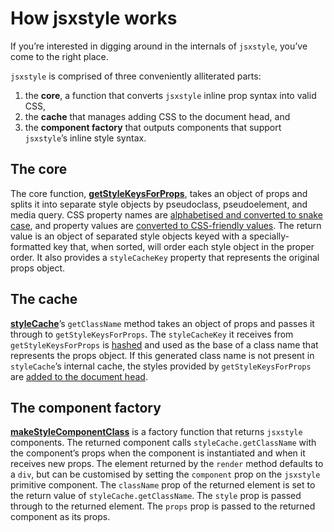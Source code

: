 # How jsxstyle works

If you’re interested in digging around in the internals of `jsxstyle`, you’ve come to the right place.

`jsxstyle` is comprised of three conveniently alliterated parts:

1. the **core**, a function that converts `jsxstyle` inline prop syntax into valid CSS,
2. the **cache** that manages adding CSS to the document head, and
3. the **component factory** that outputs components that support `jsxstyle`’s inline style syntax.

## The core

The core function, [**getStyleKeysForProps**][1], takes an object of props and splits it into separate style objects by pseudoclass, pseudoelement, and media query. CSS property names are [alphabetised and converted to snake case][2], and property values are [converted to CSS-friendly values][3]. The return value is an object of separated style objects keyed with a specially-formatted key that, when sorted, will order each style object in the proper order. It also provides a `styleCacheKey` property that represents the original props object.

## The cache

[**styleCache**][4]’s `getClassName` method takes an object of props and passes it through to `getStyleKeysForProps`. The `styleCacheKey` it receives from `getStyleKeysForProps` is [hashed][5] and used as the base of a class name that represents the props object. If this generated class name is not present in `styleCache`’s internal cache, the styles provided by `getStyleKeysForProps` are [added to the document head][6].

## The component factory

[**makeStyleComponentClass**][7] is a factory function that returns `jsxstyle` components. The returned component calls `styleCache.getClassName` with the component’s props when the component is instantiated and when it receives new props. The element returned by the `render` method defaults to a `div`, but can be customised by setting the `component` prop on the `jsxstyle` primitive component. The `className` prop of the returned element is set to the return value of `styleCache.getClassName`. The `style` prop is passed through to the returned element. The `props` prop is passed to the returned component as its props.

[1]: https://github.com/smyte/jsxstyle/blob/master/src/getStyleKeysForProps.js
[2]: https://github.com/smyte/jsxstyle/blob/master/src/hyphenateStyleName.js
[3]: https://github.com/smyte/jsxstyle/blob/master/src/dangerousStyleValue.js
[4]: https://github.com/smyte/jsxstyle/blob/master/src/styleCache.js
[5]: https://github.com/smyte/jsxstyle/blob/master/src/stringHash.js
[6]: https://github.com/smyte/jsxstyle/blob/master/src/addStyleToHead.js
[7]: https://github.com/smyte/jsxstyle/blob/master/src/makeStyleComponentClass.js
